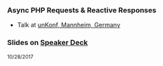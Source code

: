 ### Async PHP Requests & Reactive Responses
 
 * Talk at [unKonf, Mannheim, Germany](https://www.unkonf.de) 
  
### Slides on [Speaker Deck](https://speakerdeck.com/hollodotme)

<script async class="speakerdeck-embed" data-id="7cb623983ae84be081973b73d55db86f" data-ratio="1.77777777777778" src="//speakerdeck.com/assets/embed.js"></script>

<small>10/28/2017</small>
